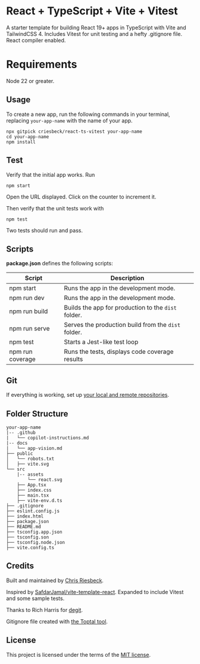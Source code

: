 # React + TypeScript + Vite + Vitest

A starter template for building React 19+ apps in TypeScript with Vite and TailwindCSS 4. Includes Vitest for unit testing and
a hefty .gitignore file. React compiler enabled.

# Requirements

Node 22 or greater.

## Usage

To create a new app, run the following commands in your terminal, replacing `your-app-name` with the name of your app.

```
npx gitpick criesbeck/react-ts-vitest your-app-name
cd your-app-name
npm install
```

## Test

Verify that the initial app works. Run

```
npm start
```

Open the URL displayed. Click on the counter to increment it.

Then verify that the unit tests work with

```
npm test
```

Two tests should run and pass. 

## Scripts

**package.json** defines the following scripts:

| Script           | Description                                         |
| -----------------| --------------------------------------------------- |
| npm start        | Runs the app in the development mode.               |
| npm run dev      | Runs the app in the development mode.               |
| npm run build    | Builds the app for production to the `dist` folder. |
| npm run serve    | Serves the production build from the `dist` folder. |
| npm test         | Starts a Jest-like test loop                        |
| npm run coverage | Runs the tests, displays code coverage results      |


## Git

If everything is working, set up [your local and remote repositories](https://docs.github.com/en/get-started/importing-your-projects-to-github/importing-source-code-to-github/adding-locally-hosted-code-to-github#adding-a-local-repository-to-github-using-git).

## Folder Structure

```
your-app-name
|-- .github
|   └── copilot-instructions.md
|-- docs
|   └── app-vision.md
├── public
│   └── robots.txt
│   ├── vite.svg
└── src
    |-- assets
        └── react.svg
    ├── App.tsx
    ├── index.css
    ├── main.tsx
    ├── vite-env.d.ts
├── .gitignore
├── eslint.config.js
├── index.html
├── package.json
├── README.md
├── tsconfig.app.json
├── tsconfig.son
├── tsconfig.node.json
├── vite.config.ts
```

## Credits

Built and maintained by [Chris Riesbeck](https://github.com/criesbeck).

Inspired by [SafdarJamal/vite-template-react](https://github.com/SafdarJamal/vite-template-react).
Expanded to include Vitest and some sample tests.

Thanks to Rich Harris for [degit](https://www.npmjs.com/package/degit).

Gitignore file created with [the Toptal tool](https://www.toptal.com/developers/gitignore/api/react,firebase,visualstudiocode,macos,windows).


## License

This project is licensed under the terms of the [MIT license](./LICENSE).

